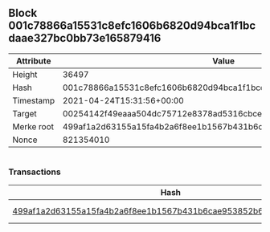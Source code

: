 ## Block 001c78866a15531c8efc1606b6820d94bca1f1bcdaae327bc0bb73e165879416

Attribute | Value
--- | ---
Height | 36497
Hash | 001c78866a15531c8efc1606b6820d94bca1f1bcdaae327bc0bb73e165879416
Timestamp | 2021-04-24T15:31:56+00:00
Target | 00254142f49eaaa504dc75712e8378ad5316cbcead634704b3734b6271167cc4
Merke root | 499af1a2d63155a15fa4b2a6f8ee1b1567b431b6cae953852b635b204cb6a3b3
Nonce | 821354010

```

```

### Transactions

Hash | Amount
--- | ---
[499af1a2d63155a15fa4b2a6f8ee1b1567b431b6cae953852b635b204cb6a3b3](499af1a2d63155a15fa4b2a6f8ee1b1567b431b6cae953852b635b204cb6a3b3.md) | 10.00000000 SKEPTI 
